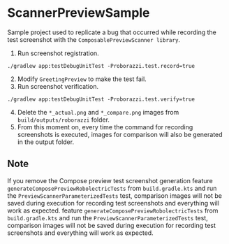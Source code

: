 # ScannerPreviewSample
Sample project used to replicate a bug that occurred while recording the test screenshot with the `ComposablePreviewScanner library`.
1. Run screenshot registration.
```
./gradlew app:testDebugUnitTest -Proborazzi.test.record=true
```
2. Modify `GreetingPreview` to make the test fail.
3. Run  screenshot verification.
```
./gradlew app:testDebugUnitTest -Proborazzi.test.verify=true
```
4. Delete the `*_actual.png` and `*_compare.png` images from `build/outputs/roborazzi` folder.
5. From this moment on, every time the command for recording screenshots is executed, images for comparison will also be generated in the output folder.

## Note
If you remove the Compose preview test screenshot generation feature `generateComposePreviewRobolectricTests` from `build.gradle.kts` and run the `PreviewScannerParameterizedTests` test, comparison images will not be saved during execution for recording test screenshots and everything will work as expected. feature `generateComposePreviewRobolectricTests` from `build.gradle.kts` and run the `PreviewScannerParameterizedTests` test, comparison images will not be saved during execution for recording test screenshots and everything will work as expected.